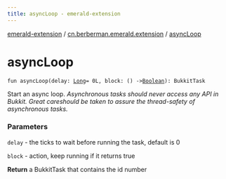 ```yaml
---
title: asyncLoop - emerald-extension
---
```


[emerald-extension](../index.html) / [cn.berberman.emerald.extension](index.html) / [asyncLoop](.)

# asyncLoop

`fun asyncLoop(delay: `[`Long`](https://kotlinlang.org/api/latest/jvm/stdlib/kotlin/-long/index.html)` = 0L, block: () -> `[`Boolean`](https://kotlinlang.org/api/latest/jvm/stdlib/kotlin/-boolean/index.html)`): BukkitTask`

Start an async loop.
*Asynchronous tasks should never access any API in Bukkit. Great careshould be taken to assure the thread-safety of asynchronous tasks.*

### Parameters

`delay` - the ticks to wait before running the task, default is 0

`block` - action, keep running if it returns true

**Return**
a BukkitTask that contains the id number

